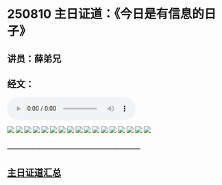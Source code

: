 # 250810 主日证道：《今日是有信息的日子》
## 讲员：薛弟兄
## 经文：

<audio controls src="./250810.mp3"></audio>


![](./01.JPG)
![](./02.JPG)
![](./03.JPG)
![](./04.JPG)
![](./05.JPG)
![](./06.JPG)
![](./07.JPG)
![](./08.JPG)
![](./09.JPG)
![](./10.JPG)
![](./11.JPG)
![](./12.JPG)
![](./13.JPG)
![](./14.JPG)
![](./15.JPG)
![](./16.JPG)
![](./17.JPG)



### ———————————————————

## [主日证道汇总](https://nccchurch.github.io/Sermons/)





